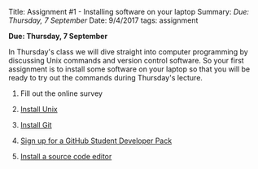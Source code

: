 Title: Assignment #1 - Installing software on your laptop
Summary: *Due: Thursday, 7 September*
Date: 9/4/2017
tags: assignment

**Due: Thursday, 7 September**

In Thursday's class we will dive straight into computer programming by discussing Unix commands and version control software. So your first assignment is to install
some software on your laptop so that you will be ready to try out the commands during
Thursday's lecture.


1. Fill out the online survey

2. [Install Unix]({filename}/software/install_unix.md)

3. [Install Git]({filename}/software/install_git.md)

4. [Sign up for a GitHub Student Developer Pack]({filename}/software/install_github.md)

5. [Install a source code editor]({filename}/software/install_sourceEditor.md)
